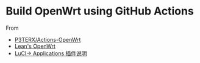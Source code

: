 # Build OpenWrt using GitHub Actions

From
- [P3TERX/Actions-OpenWrt](https://github.com/P3TERX/Actions-OpenWrt)
- [Lean's OpenWrt](https://github.com/coolsnowwolf/lede)
- [LuCI-> Applications 插件说明](https://www.right.com.cn/forum/thread-344825-1-1.html)
